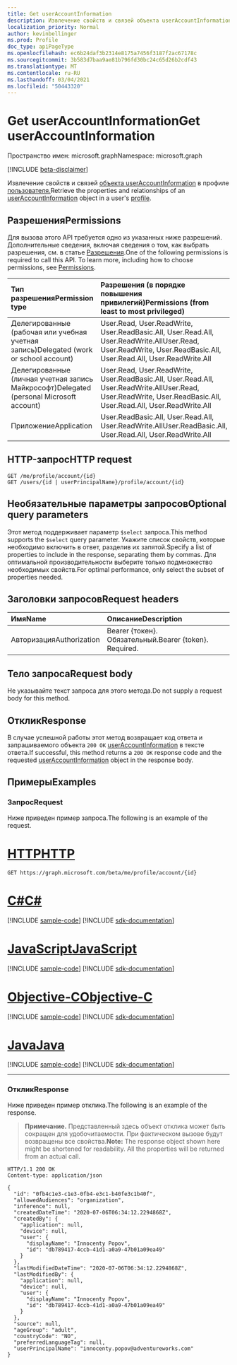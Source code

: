 ```yaml
---
title: Get userAccountInformation
description: Извлечение свойств и связей объекта userAccountInformation.
localization_priority: Normal
author: kevinbellinger
ms.prod: Profile
doc_type: apiPageType
ms.openlocfilehash: ec6b24daf3b2314e8175a7456f3187f2ac67178c
ms.sourcegitcommit: 3b583d7baa9ae81b796fd30bc24c65d26b2cdf43
ms.translationtype: MT
ms.contentlocale: ru-RU
ms.lasthandoff: 03/04/2021
ms.locfileid: "50443320"
---
```

# <a name="get-useraccountinformation"></a><span data-ttu-id="2848a-103">Get userAccountInformation</span><span class="sxs-lookup"><span data-stu-id="2848a-103">Get userAccountInformation</span></span>

<span data-ttu-id="2848a-104">Пространство имен: microsoft.graph</span><span class="sxs-lookup"><span data-stu-id="2848a-104">Namespace: microsoft.graph</span></span>

[!INCLUDE [beta-disclaimer](../../includes/beta-disclaimer.md)]

<span data-ttu-id="2848a-105">Извлечение свойств и связей [объекта userAccountInformation](../resources/useraccountinformation.md) в профиле [пользователя.](../resources/profile.md)</span><span class="sxs-lookup"><span data-stu-id="2848a-105">Retrieve the properties and relationships of an [userAccountInformation](../resources/useraccountinformation.md) object in a user's [profile](../resources/profile.md).</span></span>

## <a name="permissions"></a><span data-ttu-id="2848a-106">Разрешения</span><span class="sxs-lookup"><span data-stu-id="2848a-106">Permissions</span></span>

<span data-ttu-id="2848a-p101">Для вызова этого API требуется одно из указанных ниже разрешений. Дополнительные сведения, включая сведения о том, как выбрать разрешения, см. в статье [Разрешения](/graph/permissions-reference).</span><span class="sxs-lookup"><span data-stu-id="2848a-p101">One of the following permissions is required to call this API. To learn more, including how to choose permissions, see [Permissions](/graph/permissions-reference).</span></span>

| <span data-ttu-id="2848a-109">Тип разрешения</span><span class="sxs-lookup"><span data-stu-id="2848a-109">Permission type</span></span>                        | <span data-ttu-id="2848a-110">Разрешения (в порядке повышения привилегий)</span><span class="sxs-lookup"><span data-stu-id="2848a-110">Permissions (from least to most privileged)</span></span>                                      |
|:---------------------------------------|:---------------------------------------------------------------------------------|
| <span data-ttu-id="2848a-111">Делегированные (рабочая или учебная учетная запись)</span><span class="sxs-lookup"><span data-stu-id="2848a-111">Delegated (work or school account)</span></span>     | <span data-ttu-id="2848a-112">User.Read, User.ReadWrite, User.ReadBasic.All, User.Read.All, User.ReadWrite.All</span><span class="sxs-lookup"><span data-stu-id="2848a-112">User.Read, User.ReadWrite, User.ReadBasic.All, User.Read.All, User.ReadWrite.All</span></span> |
| <span data-ttu-id="2848a-113">Делегированные (личная учетная запись Майкрософт)</span><span class="sxs-lookup"><span data-stu-id="2848a-113">Delegated (personal Microsoft account)</span></span> | <span data-ttu-id="2848a-114">User.Read, User.ReadWrite, User.ReadBasic.All, User.Read.All, User.ReadWrite.All</span><span class="sxs-lookup"><span data-stu-id="2848a-114">User.Read, User.ReadWrite, User.ReadBasic.All, User.Read.All, User.ReadWrite.All</span></span> |
| <span data-ttu-id="2848a-115">Приложение</span><span class="sxs-lookup"><span data-stu-id="2848a-115">Application</span></span>                            | <span data-ttu-id="2848a-116">User.ReadBasic.All, User.Read.All, User.ReadWrite.All</span><span class="sxs-lookup"><span data-stu-id="2848a-116">User.ReadBasic.All, User.Read.All, User.ReadWrite.All</span></span>                            |

## <a name="http-request"></a><span data-ttu-id="2848a-117">HTTP-запрос</span><span class="sxs-lookup"><span data-stu-id="2848a-117">HTTP request</span></span>

<!-- { "blockType": "ignored" } -->

```http
GET /me/profile/account/{id}
GET /users/{id | userPrincipalName}/profile/account/{id}
```

## <a name="optional-query-parameters"></a><span data-ttu-id="2848a-118">Необязательные параметры запросов</span><span class="sxs-lookup"><span data-stu-id="2848a-118">Optional query parameters</span></span>

<span data-ttu-id="2848a-119">Этот метод поддерживает параметр `$select` запроса.</span><span class="sxs-lookup"><span data-stu-id="2848a-119">This method supports the `$select` query parameter.</span></span> <span data-ttu-id="2848a-120">Укажите список свойств, которые необходимо включить в ответ, разделив их запятой.</span><span class="sxs-lookup"><span data-stu-id="2848a-120">Specify a list of properties to include in the response, separating them by commas.</span></span> <span data-ttu-id="2848a-121">Для оптимальной производительности выберите только подмножество необходимых свойств.</span><span class="sxs-lookup"><span data-stu-id="2848a-121">For optimal performance, only select the subset of properties needed.</span></span>

## <a name="request-headers"></a><span data-ttu-id="2848a-122">Заголовки запросов</span><span class="sxs-lookup"><span data-stu-id="2848a-122">Request headers</span></span>

| <span data-ttu-id="2848a-123">Имя</span><span class="sxs-lookup"><span data-stu-id="2848a-123">Name</span></span>          |<span data-ttu-id="2848a-124">Описание</span><span class="sxs-lookup"><span data-stu-id="2848a-124">Description</span></span>                |
|:--------------|:--------------------------|
| <span data-ttu-id="2848a-125">Авторизация</span><span class="sxs-lookup"><span data-stu-id="2848a-125">Authorization</span></span> | <span data-ttu-id="2848a-p103">Bearer {токен}. Обязательный.</span><span class="sxs-lookup"><span data-stu-id="2848a-p103">Bearer {token}. Required.</span></span> |

## <a name="request-body"></a><span data-ttu-id="2848a-128">Тело запроса</span><span class="sxs-lookup"><span data-stu-id="2848a-128">Request body</span></span>

<span data-ttu-id="2848a-129">Не указывайте текст запроса для этого метода.</span><span class="sxs-lookup"><span data-stu-id="2848a-129">Do not supply a request body for this method.</span></span>

## <a name="response"></a><span data-ttu-id="2848a-130">Отклик</span><span class="sxs-lookup"><span data-stu-id="2848a-130">Response</span></span>

<span data-ttu-id="2848a-131">В случае успешной работы этот метод возвращает код ответа и запрашиваемого объекта `200 OK` [userAccountInformation](../resources/useraccountinformation.md) в тексте ответа.</span><span class="sxs-lookup"><span data-stu-id="2848a-131">If successful, this method returns a `200 OK` response code and the requested [userAccountInformation](../resources/useraccountinformation.md) object in the response body.</span></span>

## <a name="examples"></a><span data-ttu-id="2848a-132">Примеры</span><span class="sxs-lookup"><span data-stu-id="2848a-132">Examples</span></span>

### <a name="request"></a><span data-ttu-id="2848a-133">Запрос</span><span class="sxs-lookup"><span data-stu-id="2848a-133">Request</span></span>

<span data-ttu-id="2848a-134">Ниже приведен пример запроса.</span><span class="sxs-lookup"><span data-stu-id="2848a-134">The following is an example of the request.</span></span>

# <a name="http"></a>[<span data-ttu-id="2848a-135">HTTP</span><span class="sxs-lookup"><span data-stu-id="2848a-135">HTTP</span></span>](#tab/http)
<!-- {
  "blockType": "request",
  "name": "get_useraccountinformation"
}-->

```msgraph-interactive
GET https://graph.microsoft.com/beta/me/profile/account/{id}
```
# <a name="c"></a>[<span data-ttu-id="2848a-136">C#</span><span class="sxs-lookup"><span data-stu-id="2848a-136">C#</span></span>](#tab/csharp)
[!INCLUDE [sample-code](../includes/snippets/csharp/get-useraccountinformation-csharp-snippets.md)]
[!INCLUDE [sdk-documentation](../includes/snippets/snippets-sdk-documentation-link.md)]

# <a name="javascript"></a>[<span data-ttu-id="2848a-137">JavaScript</span><span class="sxs-lookup"><span data-stu-id="2848a-137">JavaScript</span></span>](#tab/javascript)
[!INCLUDE [sample-code](../includes/snippets/javascript/get-useraccountinformation-javascript-snippets.md)]
[!INCLUDE [sdk-documentation](../includes/snippets/snippets-sdk-documentation-link.md)]

# <a name="objective-c"></a>[<span data-ttu-id="2848a-138">Objective-C</span><span class="sxs-lookup"><span data-stu-id="2848a-138">Objective-C</span></span>](#tab/objc)
[!INCLUDE [sample-code](../includes/snippets/objc/get-useraccountinformation-objc-snippets.md)]
[!INCLUDE [sdk-documentation](../includes/snippets/snippets-sdk-documentation-link.md)]

# <a name="java"></a>[<span data-ttu-id="2848a-139">Java</span><span class="sxs-lookup"><span data-stu-id="2848a-139">Java</span></span>](#tab/java)
[!INCLUDE [sample-code](../includes/snippets/java/get-useraccountinformation-java-snippets.md)]
[!INCLUDE [sdk-documentation](../includes/snippets/snippets-sdk-documentation-link.md)]

---


### <a name="response"></a><span data-ttu-id="2848a-140">Отклик</span><span class="sxs-lookup"><span data-stu-id="2848a-140">Response</span></span>

<span data-ttu-id="2848a-141">Ниже приведен пример отклика.</span><span class="sxs-lookup"><span data-stu-id="2848a-141">The following is an example of the response.</span></span>

> <span data-ttu-id="2848a-p104">**Примечание.** Представленный здесь объект отклика может быть сокращен для удобочитаемости. При фактическом вызове будут возвращены все свойства.</span><span class="sxs-lookup"><span data-stu-id="2848a-p104">**Note:** The response object shown here might be shortened for readability. All the properties will be returned from an actual call.</span></span>

<!-- {
  "blockType": "response",
  "truncated": true,
  "@odata.type": "microsoft.graph.userAccountInformation"
} -->

```http
HTTP/1.1 200 OK
Content-type: application/json

{
  "id": "0fb4c1e3-c1e3-0fb4-e3c1-b40fe3c1b40f",
  "allowedAudiences": "organization",
  "inference": null,
  "createdDateTime": "2020-07-06T06:34:12.2294868Z",
  "createdBy": {
    "application": null,
    "device": null,
    "user": {
      "displayName": "Innocenty Popov",
      "id": "db789417-4ccb-41d1-a0a9-47b01a09ea49"
    }
  },
  "lastModifiedDateTime": "2020-07-06T06:34:12.2294868Z",
  "lastModifiedBy": {
    "application": null,
    "device": null,
    "user": {
      "displayName": "Innocenty Popov",
      "id": "db789417-4ccb-41d1-a0a9-47b01a09ea49"
    }
  },
  "source": null,
  "ageGroup": "adult",
  "countryCode": "NO",
  "preferredLanguageTag": null,
  "userPrincipalName": "innocenty.popov@adventureworks.com"
}
```


